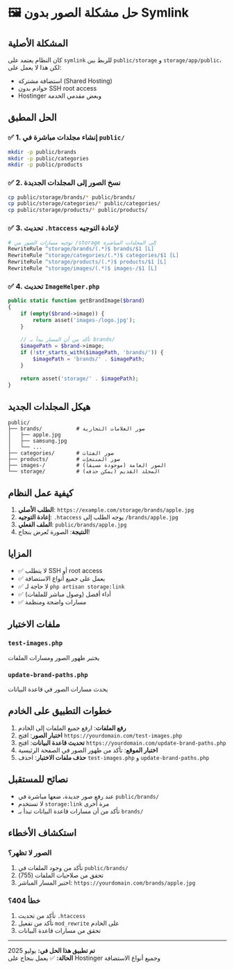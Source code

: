 # 🖼️ حل مشكلة الصور بدون Symlink

## المشكلة الأصلية

كان النظام يعتمد على `symlink` للربط بين `public/storage` و `storage/app/public`، لكن هذا لا يعمل على:
- استضافة مشتركة (Shared Hosting)
- خوادم بدون SSH root access
- Hostinger وبعض مقدمي الخدمة

## الحل المطبق

### ✅ 1. إنشاء مجلدات مباشرة في `public/`

```bash
mkdir -p public/brands
mkdir -p public/categories  
mkdir -p public/products
```

### ✅ 2. نسخ الصور إلى المجلدات الجديدة

```bash
cp public/storage/brands/* public/brands/
cp public/storage/categories/* public/categories/
cp public/storage/products/* public/products/
```

### ✅ 3. تحديث `.htaccess` لإعادة التوجيه

```apache
# توجيه مسارات الصور من /storage إلى المجلدات المباشرة
RewriteRule ^storage/brands/(.*)$ brands/$1 [L]
RewriteRule ^storage/categories/(.*)$ categories/$1 [L]
RewriteRule ^storage/products/(.*)$ products/$1 [L]
RewriteRule ^storage/images/(.*)$ images-/$1 [L]
```

### ✅ 4. تحديث `ImageHelper.php`

```php
public static function getBrandImage($brand)
{
    if (empty($brand->image)) {
        return asset('images-/logo.jpg');
    }
    
    // تأكد من أن المسار يبدأ بـ brands/
    $imagePath = $brand->image;
    if (!str_starts_with($imagePath, 'brands/')) {
        $imagePath = 'brands/' . $imagePath;
    }
    
    return asset('storage/' . $imagePath);
}
```

## هيكل المجلدات الجديد

```
public/
├── brands/           # صور العلامات التجارية
│   ├── apple.jpg
│   ├── samsung.jpg
│   └── ...
├── categories/       # صور الفئات
├── products/         # صور المنتجات
├── images-/          # الصور العامة (موجودة مسبقاً)
└── storage/          # المجلد القديم (يمكن حذفه)
```

## كيفية عمل النظام

1. **الطلب الأصلي**: `https://example.com/storage/brands/apple.jpg`
2. **إعادة التوجيه**: `.htaccess` يوجه الطلب إلى `/brands/apple.jpg`
3. **الملف الفعلي**: `public/brands/apple.jpg`
4. **النتيجة**: الصورة تُعرض بنجاح!

## المزايا

- ✅ لا يتطلب SSH أو root access
- ✅ يعمل على جميع أنواع الاستضافة
- ✅ لا حاجة لـ `php artisan storage:link`
- ✅ أداء أفضل (وصول مباشر للملفات)
- ✅ مسارات واضحة ومنظمة

## ملفات الاختبار

### `test-images.php`
يختبر ظهور الصور ومسارات الملفات

### `update-brand-paths.php`
يحدث مسارات الصور في قاعدة البيانات

## خطوات التطبيق على الخادم

1. **رفع الملفات**: ارفع جميع الملفات إلى الخادم
2. **اختبار الصور**: افتح `https://yourdomain.com/test-images.php`
3. **تحديث قاعدة البيانات**: افتح `https://yourdomain.com/update-brand-paths.php`
4. **اختبار الموقع**: تأكد من ظهور الصور في الصفحة الرئيسية
5. **حذف ملفات الاختبار**: احذف `test-images.php` و `update-brand-paths.php`

## نصائح للمستقبل

- عند رفع صور جديدة، ضعها مباشرة في `public/brands/`
- لا تستخدم `storage:link` مرة أخرى
- تأكد من أن مسارات قاعدة البيانات تبدأ بـ `brands/`

## استكشاف الأخطاء

### الصور لا تظهر؟
1. تأكد من وجود الملفات في `public/brands/`
2. تحقق من صلاحيات الملفات (755)
3. اختبر المسار المباشر: `https://yourdomain.com/brands/apple.jpg`

### خطأ 404؟
1. تأكد من تحديث `.htaccess`
2. تأكد من تفعيل `mod_rewrite` على الخادم
3. تحقق من مسارات قاعدة البيانات

---

**تم تطبيق هذا الحل في:** يوليو 2025  
**الحالة:** ✅ يعمل بنجاح على Hostinger وجميع أنواع الاستضافة 
